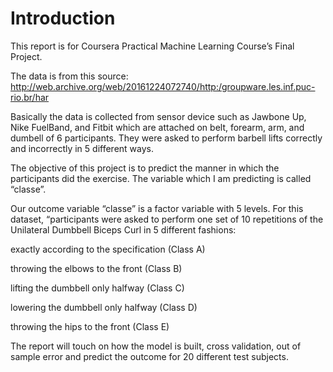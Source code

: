 # Introduction

This report is for Coursera Practical Machine Learning Course’s Final Project.

The data is from this source: http://web.archive.org/web/20161224072740/http:/groupware.les.inf.puc-rio.br/har

Basically the data is collected from sensor device such as Jawbone Up, Nike FuelBand, and Fitbit which are attached on belt, forearm, arm, and dumbell of 6 participants. They were asked to perform barbell lifts correctly and incorrectly in 5 different ways.

The objective of this project is to predict the manner in which the participants did the exercise. The variable which I am predicting is called “classe”.

Our outcome variable “classe” is a factor variable with 5 levels. For this dataset, “participants were asked to perform one set of 10 repetitions of the Unilateral Dumbbell Biceps Curl in 5 different fashions:

exactly according to the specification (Class A)

throwing the elbows to the front (Class B)

lifting the dumbbell only halfway (Class C)

lowering the dumbbell only halfway (Class D)

throwing the hips to the front (Class E)

The report will touch on how the model is built, cross validation, out of sample error and predict the outcome for 20 different test subjects.
